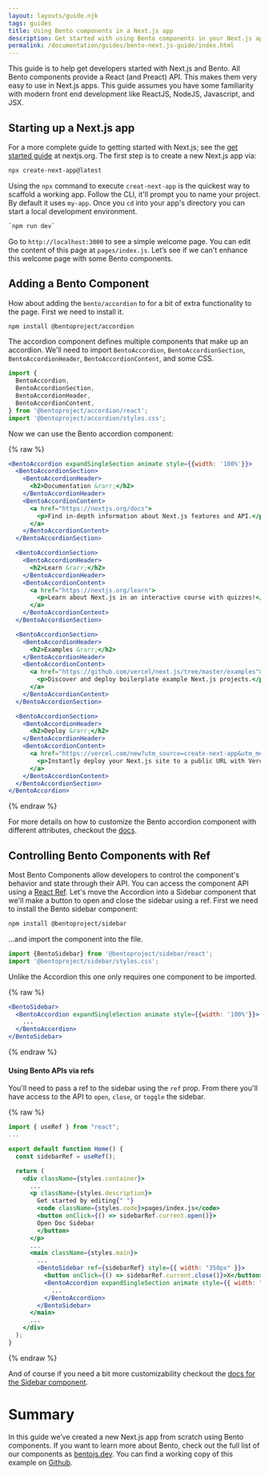 ```yaml
---
layout: layouts/guide.njk
tags: guides
title: Using Bento components in a Next.js app
description: Get started with using Bento components in your Next.js app.
permalink: /documentation/guides/bento-next.js-guide/index.html
---
```


This guide is to help get developers started with Next.js and Bento. All Bento components provide a React (and Preact) API. This makes them very easy to use in Next.js apps. This guide assumes you have some familiarity with modern front end development like ReactJS, NodeJS, Javascript, and JSX.

## Starting up a Next.js app

For a more complete guide to getting started with Next.js; see the [get started guide](https://nextjs.org/docs/getting-started) at nextjs.org. The first step is to create a new Next.js app via:

```bash
npx create-next-app@latest
```

Using the `npx` command to execute `creat-next-app` is the quickest way to scaffold a working app. Follow the CLI, it'll prompt you to name your project. By default it uses `my-app`. Once you `cd` into your app's directory you can start a local development environment.

```bash
`npm run dev`
```

Go to `http://localhost:3000` to see a simple welcome page. You can edit the content of this page at `pages/index.js`. Let’s see if we can't enhance this welcome page with some Bento components.

## Adding a Bento Component

How about adding the `bento/accordion` to for a bit of extra functionality to the page. First we need to install it.

```bash
npm install @bentoproject/accordion
```

The accordion component defines multiple components that make up an accordion. We'll need to import `BentoAccordion`, `BentoAccordionSection`, `BentoAccordionHeader`, `BentoAccordionContent`, and some CSS.

```jsx
import {
  BentoAccordion,
  BentoAccordionSection,
  BentoAccordionHeader,
  BentoAccordionContent,
} from '@bentoproject/accordion/react';
import '@bentoproject/accordion/styles.css';
```

Now we can use the Bento accordion component:

{% raw %}

```jsx
<BentoAccordion expandSingleSection animate style={{width: '100%'}}>
  <BentoAccordionSection>
    <BentoAccordionHeader>
      <h2>Documentation &rarr;</h2>
    </BentoAccordionHeader>
    <BentoAccordionContent>
      <a href="https://nextjs.org/docs">
        <p>Find in-depth information about Next.js features and API.</p>
      </a>
    </BentoAccordionContent>
  </BentoAccordionSection>

  <BentoAccordionSection>
    <BentoAccordionHeader>
      <h2>Learn &rarr;</h2>
    </BentoAccordionHeader>
    <BentoAccordionContent>
      <a href="https://nextjs.org/learn">
        <p>Learn about Next.js in an interactive course with quizzes!</p>
      </a>
    </BentoAccordionContent>
  </BentoAccordionSection>

  <BentoAccordionSection>
    <BentoAccordionHeader>
      <h2>Examples &rarr;</h2>
    </BentoAccordionHeader>
    <BentoAccordionContent>
      <a href="https://github.com/vercel/next.js/tree/master/examples">
        <p>Discover and deploy boilerplate example Next.js projects.</p>
      </a>
    </BentoAccordionContent>
  </BentoAccordionSection>

  <BentoAccordionSection>
    <BentoAccordionHeader>
      <h2>Deploy &rarr;</h2>
    </BentoAccordionHeader>
    <BentoAccordionContent>
      <a href="https://vercel.com/new?utm_source=create-next-app&utm_medium=default-template&utm_campaign=create-next-app">
        <p>Instantly deploy your Next.js site to a public URL with Vercel.</p>
      </a>
    </BentoAccordionContent>
  </BentoAccordionSection>
</BentoAccordion>
```

{% endraw %}

For more details on how to customize the Bento accordion component with different attributes, checkout the [docs](https://bentojs.dev/en/components/bento-accordion/).

## Controlling Bento Components with Ref

Most Bento Components allow developers to control the component's behavior and state through their API. You can access the component API using a [React Ref](https://reactjs.org/docs/refs-and-the-dom.html). Let's move the Accordion into a Sidebar component that we'll make a button to open and close the sidebar using a ref. First we need to install the Bento sidebar component:

```bash
npm install @bentoproject/sidebar
```

...and import the component into the file.

```jsx
import {BentoSidebar} from '@bentoproject/sidebar/react';
import '@bentoproject/sidebar/styles.css';
```

Unlike the Accordion this one only requires one component to be imported.

{% raw %}

```jsx
<BentoSidebar>
  <BentoAccordion expandSingleSection animate style={{width: '100%'}}>
    ...
  </BentoAccordion>
</BentoSidebar>
```

{% endraw %}

#### Using Bento APIs via refs

You'll need to pass a ref to the sidebar using the `ref` prop. From there you'll have access to the API to `open`, `close`, or `toggle` the sidebar.

{% raw %}

```jsx
import { useRef } from "react";
...

export default function Home() {
  const sidebarRef = useRef();

  return (
    <div className={styles.container}>
      ...
      <p className={styles.description}>
        Get started by editing{" "}
        <code className={styles.code}>pages/index.js</code>
        <button onClick={() => sidebarRef.current.open()}>
        Open Doc Sidebar
        </button>
      </p>
      ...
      <main className={styles.main}>
        ...
        <BentoSidebar ref={sidebarRef} style={{ width: "350px" }}>
          <button onClick={() => sidebarRef.current.close()}>X</button>
          <BentoAccordion expandSingleSection animate style={{ width: "100%" }}>
            ...
          </BentoAccordion>
        </BentoSidebar>
      </main>
      ...
    </div>
  );
}
```

{% endraw %}

And of course if you need a bit more customizability checkout the [docs for the Sidebar component](https://bentojs.dev/en/components/bento-sidebar/).

# Summary

In this guide we’ve created a new Next.js app from scratch using Bento components. If you want to learn more about Bento, check out the full list of our components as [bentojs.dev](https://bentojs.dev). You can find a working copy of this example on [Github](https://github.com/ampproject/bento.dev/tree/main/examples/getting-started-with-NextJS-and-Bento).
